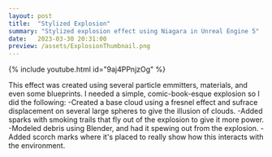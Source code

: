 ```yaml
---
layout: post
title:  "Stylized Explosion"
summary: "Stylized explosion effect using Niagara in Unreal Engine 5"
date:   2023-03-30 20:31:00
preview: /assets/ExplosionThumbnail.png
---
```

{% include youtube.html id="9aj4PPnjzOg" %}

This effect was created using several particle emmitters, materials, and even some blueprints. I needed a simple, comic-book-esque explosion so I did the following:
-Created a base cloud using a fresnel effect and sufrace displacement on several large spheres to give the illusion of clouds.
-Added sparks with smoking trails that fly out of the explosion to give it more power.
-Modeled debris using Blender, and had it spewing out from the explosion.
-Added scorch marks where it's placed to really show how this interacts with the environment.
